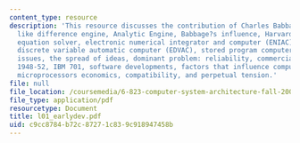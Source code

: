 ```yaml
---
content_type: resource
description: 'This resource discusses the contribution of Charles Babbage and topics
  like difference engine, Analytic Engine, Babbage?s influence, Harvard Mark I, linear
  equation solver, electronic numerical integrator and computer (ENIAC), electronic
  discrete variable automatic computer (EDVAC), stored program computer, technology
  issues, the spread of ideas, dominant problem: reliability, commercial activity:
  1948-52, IBM 701, software developments, factors that influence computer architecture,
  microprocessors economics, compatibility, and perpetual tension.'
file: null
file_location: /coursemedia/6-823-computer-system-architecture-fall-2005/c9cc8784b72c87271c839c918947458b_l01_earlydev.pdf
file_type: application/pdf
resourcetype: Document
title: l01_earlydev.pdf
uid: c9cc8784-b72c-8727-1c83-9c918947458b
---
```

